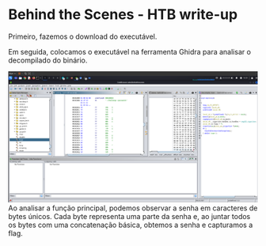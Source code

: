 
# Behind the Scenes - HTB write-up

Primeiro, fazemos o download do executável.

Em seguida, colocamos o executável na ferramenta Ghidra para analisar o decompilado do binário.

<img src="GhidraImage.png">
Ao analisar a função principal, podemos observar a senha em caracteres de bytes únicos. Cada byte representa uma parte da senha e, ao juntar todos os bytes com uma concatenação básica, obtemos a senha e capturamos a flag.